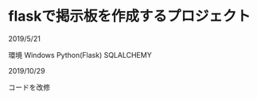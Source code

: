# flaskで掲示板を作成するプロジェクト
2019/5/21<p>
環境
Windows
Python(Flask)
SQLALCHEMY
<p><p>
2019/10/29<p>
コードを改修

